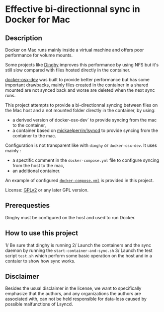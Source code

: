 Effective bi-directionnal sync in Docker for Mac  
================================================
Description
-----------

Docker on Mac runs mainly inside a virtual machine and offers poor performance for volume mounts.

Some projects like [Dinghy](https://github.com/codekitchen/dinghy) improves this performance by using NFS but it's still slow compared with 
files hosted directly in the container.

[docker-osx-dev](https://github.com/brikis98/docker-osx-dev) was built to provide better performance but has some important drawbacks, mainly files created in the container in a shared mounted are not synced back and worse are deleted when
the next sync runs.

This project attempts to provide a bi-directionnal syncing between files on the Mac host and a not mounted
folder directly in the container, by using:
 
- a derived version of docker-osx-dev` to provide syncing from the mac to the container,
- a container based on [mickaelperrin/lsyncd](https://hub.docker.com/r/mickaelperrin/lsyncd) to provide syncing from the container to the mac.

Configuration is not transparent like with `dinghy` or `docker-osx-dev`. It uses mainly :

- a spectific comment in the `docker-compose.yml` file to configure syncing from the host to the mac,
- an additional container.
 
An example of configured [`docker-compose.yml`](./docker-compose.yml) is provided in this project.

License: [GPLv2](http://www.fsf.org/licensing/licenses/info/GPLv2.html) or any later GPL version.

Prerequesties
-------------

Dinghy must be configured on the host and used to run Docker.

How to use this project
-----------------------

1/ Be sure that dinghy is running
2/ Launch the containers and the sync daemon by running the `start-container-and-sync.sh` 
3/ Launch the test script `test.sh` which perform some basic operation on the host and in a contaier to show how
sync works.

Disclaimer
----------
Besides the usual disclaimer in the license, we want to specifically emphasize that the authors, and any organizations the authors are associated with, can not be held responsible for data-loss caused by possible malfunctions of Lsyncd.
